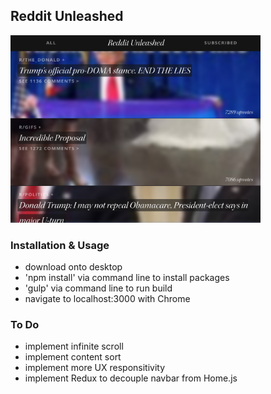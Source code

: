 ## Reddit Unleashed

<img src=https://github.com/simeonlee/reddit/blob/master/images/app/reddit-unleashed-ui.png width=400 height=300 />

### Installation & Usage

+ download onto desktop
+ 'npm install' via command line to install packages
+ 'gulp' via command line to run build
+ navigate to localhost:3000 with Chrome

### To Do

+ implement infinite scroll
+ implement content sort
+ implement more UX responsitivity
+ implement Redux to decouple navbar from Home.js